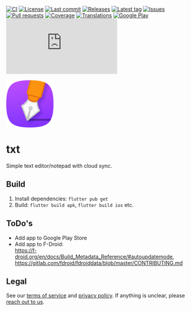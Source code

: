 [![CI](https://img.shields.io/github/workflow/status/Crazy-Marvin/txt/CI?style=flat-square)](https://github.com/Crazy-Marvin/txt/actions?query=workflow%3ACI)
[![License](https://img.shields.io/github/license/Crazy-Marvin/txt.svg?style=flat-square)](LICENSE)
[![Last commit](https://img.shields.io/github/last-commit/Crazy-Marvin/txt.svg?style=flat-square)](https://github.com/Crazy-Marvin/txt/commits)
[![Releases](https://img.shields.io/github/downloads/Crazy-Marvin/txt/total.svg?style=flat-square)](https://github.com/Crazy-Marvin/txt/releases)
[![Latest tag](https://img.shields.io/github/tag/Crazy-Marvin/txt.svg?style=flat-square)](https://github.com/Crazy-Marvin/txt/tags)
[![Issues](https://img.shields.io/github/issues/Crazy-Marvin/txt.svg?style=flat-square)](https://github.com/Crazy-Marvin/txt/issues)
[![Pull requests](https://img.shields.io/github/issues-pr/Crazy-Marvin/txt.svg?style=flat-square)](https://github.com/Crazy-Marvin/txt/pulls)
[![Coverage](https://img.shields.io/codecov/c/github/Crazy-Marvin/txt?style=flat-square)](https://codecov.io/gh/Crazy-Marvin/txt)
[![Translations](https://img.shields.io/badge/hosted_weblate-translations-blue?style=flat-square)](https://hosted.weblate.org)
[![Google Play](https://img.shields.io/badge/google%20play-app%20not%20found-red?style=flat-square)](https://play.google.com/store/apps/details?id=rocks.poopjournal.txt)
[![F-Droid](https://img.shields.io/f-droid/v/rocks.poopjournal.txt?style=flat-square)](https://f-droid.org/en/packages/rocks.poopjournal.txt/)

![App icon](artwork/icon/github.png)

# txt

Simple text editor/notepad with cloud sync.

## Build

1. Install dependencies: `flutter pub get`
2. Build: `flutter build apk`, `flutter build ios` etc.

## ToDo's
- Add app to Google Play Store
- Add app to F-Droid:  
https://f-droid.org/en/docs/Build_Metadata_Reference/#autoupdatemode,  
https://gitlab.com/fdroid/fdroiddata/blob/master/CONTRIBUTING.md

## Legal
See our [terms of service](legal/terms-of-service.pdf) 
and [privacy policy](legal/privacy-policy.pdf).
If anything is unclear, please [reach out to us](mailto:marvin@poopjournal.rocks).
